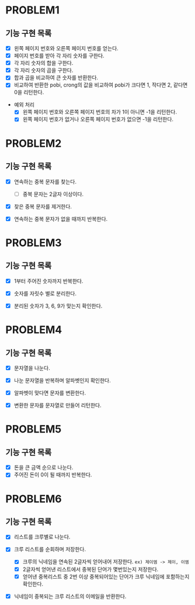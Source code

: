 # PROBLEM1

##  기능 구현 목록

- [x] 왼쪽 페이지 번호와 오른쪽 페이지 번호를 얻는다.
- [x] 페이지 번호를 받아 각 자리 숫자를 구한다.
- [x] 각 자리 숫자의 합을 구한다.
- [x] 각 자리 숫자의 곱을 구한다.
- [x] 합과 곱을 비교하여 큰 숫자를 반환한다.
- [x] 비교하여 반환한 pobi, crong의 값을 비교하여 pobi가 크다면 1, 작다면 2, 같다면 0을 리턴한다.
- 예외 처리
    - [x] 왼쪽 페이지 번호와 오른쪽 페이지 번호의 차가 1이 아니면 -1을 리턴한다.
    - [x] 왼쪽 페이지 번호가 없거나 오른쪽 페이지 번호가 없으면 -1을 리턴한다.

# PROBLEM2

##  기능 구현 목록

- [x] 연속하는 중복 문자를 찾는다.
  - [ ] 중복 문자는 2글자 이상이다. 
- [x] 찾은 중복 문자를 제거한다.
- [x] 연속하는 중복 문자가 없을 때까지 반복한다.


# PROBLEM3

## 기능 구현 목록

- [x] 1부터 주어진 숫자까지 반복한다.
- [x] 숫자를 자릿수 별로 분리한다. 
- [x] 분리된 숫자가 3, 6, 9가 맞는지 확인한다. 


# PROBLEM4

## 기능 구현 목록

- [x] 문자열을 나눈다.
- [x] 나눈 문자열을 반복하며 알파벳인지 확인한다.
- [x] 알파벳이 맞다면 문자를 변환한다. 
- [x] 변환한 문자를 문자열로 만들어 리턴한다. 


# PROBLEM5

## 기능 구현 목록

- [x] 돈을 큰 금액 순으로 나눈다. 
- [x] 주어진 돈이 0이 될 때까지 반복한다.

# PROBLEM6


## 기능 구현 목록

- [x] 리스트를 크루별로 나눈다.
- [x] 크루 리스트를 순회하며 저장한다.
  - [x] 크루의 닉네임을 연속된 2글자씩 얻어내어 저장한다. `ex) 제이엠 -> 제이, 이엠`
  - [x] 2글자씩 얻어낸 리스트에서 중복된 단어가 몇번있는지 저장한다.
  - [x] 얻어낸 중복리스트 중 2번 이상 중복되어있는 단어가 크루 닉네임에 포함하는지 확인한다.
- [x] 닉네임이 중복되는 크루 리스트의 이메일을 반환한다.

